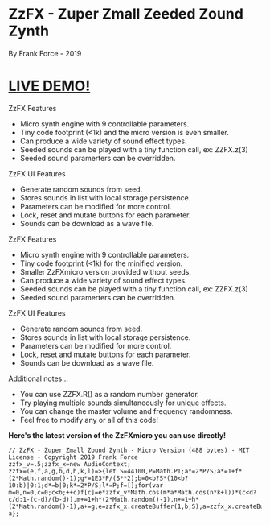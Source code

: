 # ZzFX - Zuper Zmall Zeeded Zound Zynth
By Frank Force - 2019

# [LIVE DEMO!](http://zzfx.3d2k.com)

    
ZzFX Features

- Micro synth engine with 9 controllable parameters.
- Tiny code footprint (<1k) and the micro version is even smaller.
- Can produce a wide variety of sound effect types.
- Seeded sounds can be played with a tiny function call, ex: ZZFX.z(3)
- Seeded sound paramerters can be overridden.

ZzFX UI Features

- Generate random sounds from seed.
- Stores sounds in list with local storage persistence.
- Parameters can be modified for more control.
- Lock, reset and mutate buttons for each parameter.
- Sounds can be download as a wave file.

ZzFX Features

- Micro synth engine with 9 controllable parameters.
- Tiny code footprint (<1k) for the minified version.
- Smaller ZzFXmicro version provided without seeds.
- Can produce a wide variety of sound effect types.
- Seeded sounds can be played with a tiny function call, ex: ZZFX.z(3)
- Seeded sound paramerters can be overridden.

ZzFX UI Features

- Generate random sounds from seed.
- Stores sounds in list with local storage persistence.
- Parameters can be modified for more control.
- Lock, reset and mutate buttons for each parameter.
- Sounds can be download as a wave file.

Additional notes...
- You can use ZZFX.R() as a random number generator.
- Try playing multiple sounds simultaneously for unique effects.
- You can change the master volume and frequency randomness.
- Feel free to modify any or all of this code!

**Here's the latest version of the ZzFXmicro you can use directly!**

```
// ZzFX - Zuper Zmall Zound Zynth - Micro Version (488 bytes) - MIT License - Copyright 2019 Frank Force
zzfx_v=.5;zzfx_x=new AudioContext;
zzfx=(e,f,a,g,b,d,h,k,l)=>{let S=44100,P=Math.PI;a*=2*P/S;a*=1+f*(2*Math.random()-1);g*=1E3*P/(S**2);b=0<b?S*(10<b?10:b)|0:1;d*=b|0;k*=2*P/S;l*=P;f=[];for(var m=0,n=0,c=0;c<b;++c)f[c]=e*zzfx_v*Math.cos(m*a*Math.cos(n*k+l))*(c<d?c/d:1-(c-d)/(b-d)),m+=1+h*(2*Math.random()-1),n+=1+h*(2*Math.random()-1),a+=g;e=zzfx_x.createBuffer(1,b,S);a=zzfx_x.createBufferSource();e.getChannelData(0).set(f);a.buffer=e;a.connect(zzfx_x.destination);a.start();return a};
```
